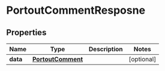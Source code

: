 

# PortoutCommentResposne


## Properties

Name | Type | Description | Notes
------------ | ------------- | ------------- | -------------
**data** | [**PortoutComment**](PortoutComment.md) |  |  [optional]



